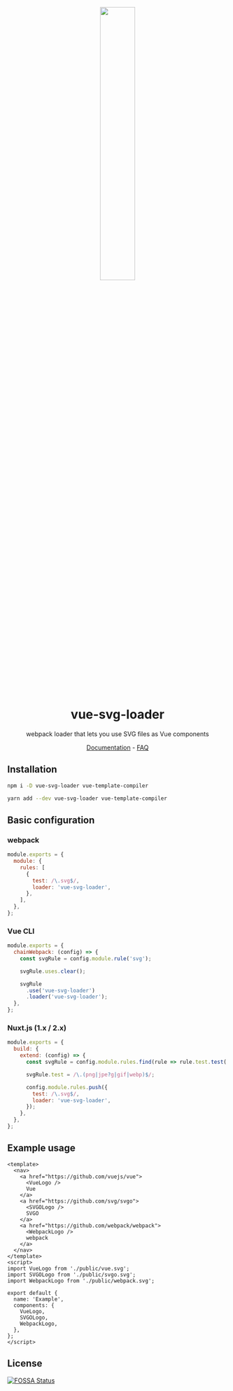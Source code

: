 <p align="center"><img src="docs/.vuepress/public/logo.svg?sanitize=true" width="40%"></p>
<h1 align="center">vue-svg-loader</h1>
<p align="center">webpack loader that lets you use SVG files as Vue components</p>
<p align="center">
  <a href="https://vue-svg-loader.js.org">Documentation</a> -
  <a href="https://vue-svg-loader.js.org/faq.html">FAQ</a>
</p>

## Installation
``` bash
npm i -D vue-svg-loader vue-template-compiler

yarn add --dev vue-svg-loader vue-template-compiler
```

## Basic configuration
### webpack
``` js
module.exports = {
  module: {
    rules: [
      {
        test: /\.svg$/,
        loader: 'vue-svg-loader',
      },
    ],
  },
};
```
### Vue CLI
``` js
module.exports = {
  chainWebpack: (config) => {
    const svgRule = config.module.rule('svg');

    svgRule.uses.clear();

    svgRule
      .use('vue-svg-loader')
      .loader('vue-svg-loader');
  },
};
```

### Nuxt.js (1.x / 2.x)
``` js
module.exports = {
  build: {
    extend: (config) => {
      const svgRule = config.module.rules.find(rule => rule.test.test('.svg'));

      svgRule.test = /\.(png|jpe?g|gif|webp)$/;

      config.module.rules.push({
        test: /\.svg$/,
        loader: 'vue-svg-loader',
      });
    },
  },
};
```

## Example usage
``` vue
<template>
  <nav>
    <a href="https://github.com/vuejs/vue">
      <VueLogo />
      Vue
    </a>
    <a href="https://github.com/svg/svgo">
      <SVGOLogo />
      SVGO
    </a>
    <a href="https://github.com/webpack/webpack">
      <WebpackLogo />
      webpack
    </a>
  </nav>
</template>
<script>
import VueLogo from './public/vue.svg';
import SVGOLogo from './public/svgo.svg';
import WebpackLogo from './public/webpack.svg';

export default {
  name: 'Example',
  components: {
    VueLogo,
    SVGOLogo,
    WebpackLogo,
  },
};
</script>
```

## License
[![FOSSA Status](https://app.fossa.io/api/projects/git%2Bgithub.com%2Fvisualfanatic%2Fvue-svg-loader.svg?type=large)](https://app.fossa.io/projects/git%2Bgithub.com%2Fvisualfanatic%2Fvue-svg-loader?ref=badge_large)

